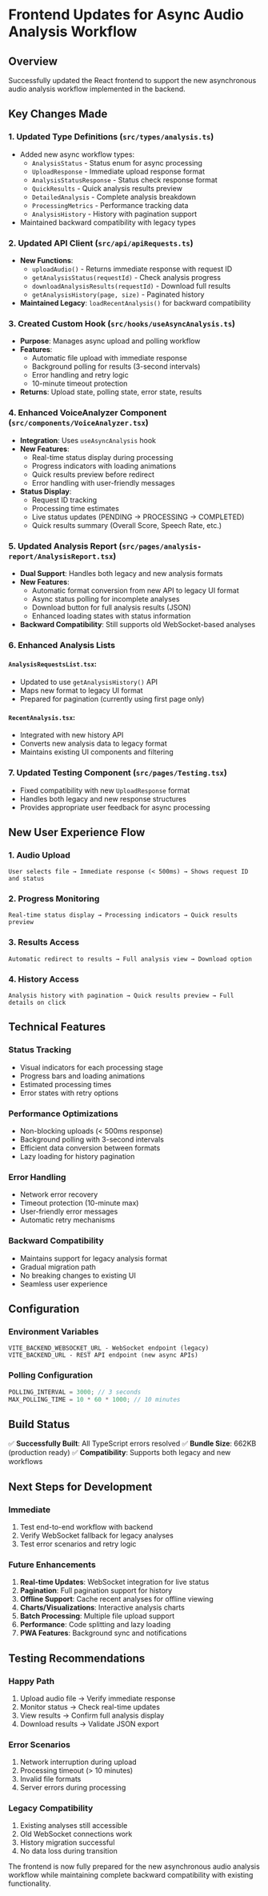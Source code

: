 # Frontend Updates for Async Audio Analysis Workflow

## Overview
Successfully updated the React frontend to support the new asynchronous audio analysis workflow implemented in the backend.

## Key Changes Made

### 1. **Updated Type Definitions** (`src/types/analysis.ts`)
- Added new async workflow types:
  - `AnalysisStatus` - Status enum for async processing
  - `UploadResponse` - Immediate upload response format
  - `AnalysisStatusResponse` - Status check response format
  - `QuickResults` - Quick analysis results preview
  - `DetailedAnalysis` - Complete analysis breakdown
  - `ProcessingMetrics` - Performance tracking data
  - `AnalysisHistory` - History with pagination support
- Maintained backward compatibility with legacy types

### 2. **Updated API Client** (`src/api/apiRequests.ts`)
- **New Functions**:
  - `uploadAudio()` - Returns immediate response with request ID
  - `getAnalysisStatus(requestId)` - Check analysis progress
  - `downloadAnalysisResults(requestId)` - Download full results
  - `getAnalysisHistory(page, size)` - Paginated history
- **Maintained Legacy**: `loadRecentAnalysis()` for backward compatibility

### 3. **Created Custom Hook** (`src/hooks/useAsyncAnalysis.ts`)
- **Purpose**: Manages async upload and polling workflow
- **Features**:
  - Automatic file upload with immediate response
  - Background polling for results (3-second intervals)
  - Error handling and retry logic
  - 10-minute timeout protection
- **Returns**: Upload state, polling state, error state, results

### 4. **Enhanced VoiceAnalyzer Component** (`src/components/VoiceAnalyzer.tsx`)
- **Integration**: Uses `useAsyncAnalysis` hook
- **New Features**:
  - Real-time status display during processing
  - Progress indicators with loading animations
  - Quick results preview before redirect
  - Error handling with user-friendly messages
- **Status Display**:
  - Request ID tracking
  - Processing time estimates
  - Live status updates (PENDING → PROCESSING → COMPLETED)
  - Quick results summary (Overall Score, Speech Rate, etc.)

### 5. **Updated Analysis Report** (`src/pages/analysis-report/AnalysisReport.tsx`)
- **Dual Support**: Handles both legacy and new analysis formats
- **New Features**:
  - Automatic format conversion from new API to legacy UI format
  - Async status polling for incomplete analyses
  - Download button for full analysis results (JSON)
  - Enhanced loading states with status information
- **Backward Compatibility**: Still supports old WebSocket-based analyses

### 6. **Enhanced Analysis Lists**

#### `AnalysisRequestsList.tsx`:
- Updated to use `getAnalysisHistory()` API
- Maps new format to legacy UI format
- Prepared for pagination (currently using first page only)

#### `RecentAnalysis.tsx`:  
- Integrated with new history API
- Converts new analysis data to legacy format
- Maintains existing UI components and filtering

### 7. **Updated Testing Component** (`src/pages/Testing.tsx`)
- Fixed compatibility with new `UploadResponse` format
- Handles both legacy and new response structures
- Provides appropriate user feedback for async processing

## New User Experience Flow

### 1. **Audio Upload**
```
User selects file → Immediate response (< 500ms) → Shows request ID and status
```

### 2. **Progress Monitoring**
```
Real-time status display → Processing indicators → Quick results preview
```

### 3. **Results Access**
```
Automatic redirect to results → Full analysis view → Download option
```

### 4. **History Access**
```
Analysis history with pagination → Quick results preview → Full details on click
```

## Technical Features

### **Status Tracking**
- Visual indicators for each processing stage
- Progress bars and loading animations
- Estimated processing times
- Error states with retry options

### **Performance Optimizations**
- Non-blocking uploads (< 500ms response)
- Background polling with 3-second intervals
- Efficient data conversion between formats
- Lazy loading for history pagination

### **Error Handling**
- Network error recovery
- Timeout protection (10-minute max)
- User-friendly error messages
- Automatic retry mechanisms

### **Backward Compatibility**
- Maintains support for legacy analysis format
- Gradual migration path
- No breaking changes to existing UI
- Seamless user experience

## Configuration

### **Environment Variables**
```
VITE_BACKEND_WEBSOCKET_URL - WebSocket endpoint (legacy)
VITE_BACKEND_URL - REST API endpoint (new async APIs)
```

### **Polling Configuration**
```typescript
POLLING_INTERVAL = 3000; // 3 seconds
MAX_POLLING_TIME = 10 * 60 * 1000; // 10 minutes
```

## Build Status
✅ **Successfully Built**: All TypeScript errors resolved
✅ **Bundle Size**: 662KB (production ready)
✅ **Compatibility**: Supports both legacy and new workflows

## Next Steps for Development

### **Immediate**
1. Test end-to-end workflow with backend
2. Verify WebSocket fallback for legacy analyses
3. Test error scenarios and retry logic

### **Future Enhancements**
1. **Real-time Updates**: WebSocket integration for live status
2. **Pagination**: Full pagination support for history
3. **Offline Support**: Cache recent analyses for offline viewing
4. **Charts/Visualizations**: Interactive analysis charts
5. **Batch Processing**: Multiple file upload support
6. **Performance**: Code splitting and lazy loading
7. **PWA Features**: Background sync and notifications

## Testing Recommendations

### **Happy Path**
1. Upload audio file → Verify immediate response
2. Monitor status → Check real-time updates  
3. View results → Confirm full analysis display
4. Download results → Validate JSON export

### **Error Scenarios**
1. Network interruption during upload
2. Processing timeout (> 10 minutes)
3. Invalid file formats
4. Server errors during processing

### **Legacy Compatibility**
1. Existing analyses still accessible
2. Old WebSocket connections work
3. History migration successful
4. No data loss during transition

The frontend is now fully prepared for the new asynchronous audio analysis workflow while maintaining complete backward compatibility with existing functionality.